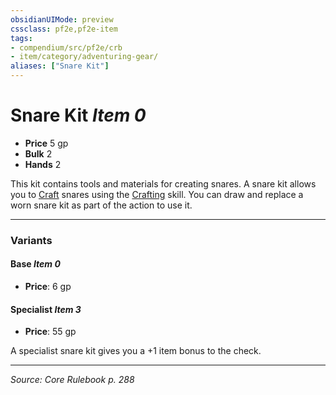 ```yaml
---
obsidianUIMode: preview
cssclass: pf2e,pf2e-item
tags:
- compendium/src/pf2e/crb
- item/category/adventuring-gear/
aliases: ["Snare Kit"]
---
```

# Snare Kit *Item 0*  

- **Price** 5 gp
- **Bulk** 2
- **Hands** 2

This kit contains tools and materials for creating snares. A snare kit allows you to [Craft](craft.md) snares using the [Crafting](skills.md#Crafting) skill. You can draw and replace a worn snare kit as part of the action to use it.

---

### Variants

#### Base *Item 0*

- **Price**: 6 gp

#### Specialist *Item 3*

- **Price**: 55 gp

A specialist snare kit gives you a +1 item bonus to the check.

---
*Source: Core Rulebook p. 288*